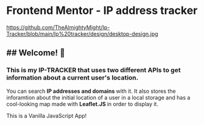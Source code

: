 <h1> Frontend Mentor - IP address tracker </h1>

https://github.com/TheAlmightyMight/Ip-Tracker/blob/main/Ip%20tracker/design/desktop-design.jpg

<h2>## Welcome! 👋</h2>

<h3>This is my IP-TRACKER that uses two different APIs to get information about a current user's location.</h3>

<p> <p>You can search <b> IP addresses and domains </b> with it. It also stores the inforamtion about 
the initial location of a user in a local storage and has a cool-looking map made with 
<strong> Leaflet.JS </strong> in order to display it.</p>

</b> This is a Vanilla JavaScript App! <b>
